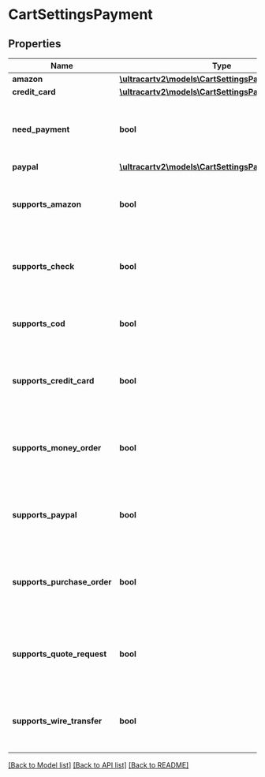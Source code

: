 # CartSettingsPayment

## Properties
Name | Type | Description | Notes
------------ | ------------- | ------------- | -------------
**amazon** | [**\ultracartv2\models\CartSettingsPaymentAmazon**](CartSettingsPaymentAmazon.md) |  | [optional] 
**credit_card** | [**\ultracartv2\models\CartSettingsPaymentCreditCard**](CartSettingsPaymentCreditCard.md) |  | [optional] 
**need_payment** | **bool** | True if this card requires a payment from the customer | [optional] 
**paypal** | [**\ultracartv2\models\CartSettingsPaymentPayPal**](CartSettingsPaymentPayPal.md) |  | [optional] 
**supports_amazon** | **bool** | True if Amazon payments are available on this order | [optional] 
**supports_check** | **bool** | True if check payments are available on this order | [optional] 
**supports_cod** | **bool** | True if COD payments are available on this order | [optional] 
**supports_credit_card** | **bool** | True if credit card payments are available on this order | [optional] 
**supports_money_order** | **bool** | True if money order payments are available on this order | [optional] 
**supports_paypal** | **bool** | True if PayPal payments are available on this order | [optional] 
**supports_purchase_order** | **bool** | True if purchase order payments are available on this order | [optional] 
**supports_quote_request** | **bool** | True if quote requests payments are available on this order | [optional] 
**supports_wire_transfer** | **bool** | True if wire transfer payments are available on this order | [optional] 

[[Back to Model list]](../README.md#documentation-for-models) [[Back to API list]](../README.md#documentation-for-api-endpoints) [[Back to README]](../README.md)


